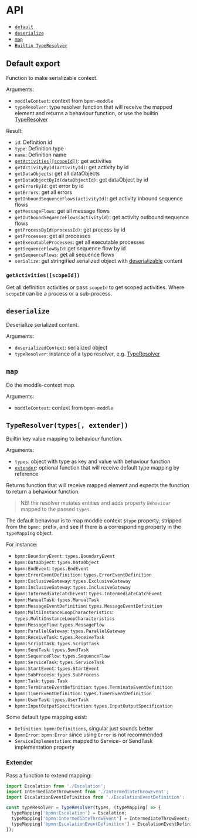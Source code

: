 API
===

- [`default`](#default-export)
- [`deserialize`](#deserialize)
- [`map`](#map)
- [`Builtin TypeResolver`](#typeresolvertypemapping-extender)

## Default export

Function to make serializable context.

Arguments:
- `moddleContext`: context from `bpmn-moddle`
- `typeResolver`: type resolver function that will receive the mapped element and returns a behaviour function, or use the builtin [TypeResolver](#typeresolvertypemapping-extender)

Result:
- `id`: Definition id
- `type`: Definition type
- `name`: Definition name
- [`getActivities([scopeId])`](#getactivitiesscopeid): get activities
- `getActivityById(activityId)`: get activity by id
- `getDataObjects`: get all dataObjects
- `getDataObjectById(dataObjectId)`: get dataObject by id
- `getErrorById`: get error by id
- `getErrors`: get all errors
- `getInboundSequenceFlows(activityId)`: get activity inbound sequence flows
- `getMessageFlows`: get all message flows
- `getOutboundSequenceFlows(activityId)`: get activity outbound sequence flows
- `getProcessById(processId)`: get process by id
- `getProcesses`: get all processes
- `getExecutableProcesses`: get all executable processes
- `getSequenceFlowById`: get sequence flow by id
- `getSequenceFlows`: get all sequence flows
- `serialize`: get stringified serialized object with [deserializable](#deserialize) content

### `getActivities([scopeId])`

Get all definition activities or pass `scopeId` to get scoped activities. Where `scopeId` can be a process or a sub-process.

## `deserialize`

Deserialize serialized content.

Arguments:
- `deserializedContext`: serialized object
- `typeResolver`: instance of a type resolver, e.g. [TypeResolver](#typeresolvertypemapping-extender)

## `map`

Do the moddle-context map.

Arguments:
- `moddleContext`: context from `bpmn-moddle`

## `TypeResolver(types[, extender])`

Builtin key value mapping to behaviour function.

Arguments:
- `types`: object with type as key and value with behaviour function
- [`extender`](#extender): optional function that will receive default type mapping by reference

Returns function that will receive mapped element and expects the function to return a behaviour function.

> NB! the resolver mutates entities and adds property `Behaviour` mapped to the passed `types`.

The default behaviour is to map moddle context `$type` property, stripped from the `bpmn:` prefix, and see if there is a corresponding property in the `typeMapping` object.

For instance:
- `bpmn:BoundaryEvent`: `types.BoundaryEvent`
- `bpmn:DataObject`: `types.DataObject`
- `bpmn:EndEvent`: `types.EndEvent`
- `bpmn:ErrorEventDefinition`: `types.ErrorEventDefinition`
- `bpmn:ExclusiveGateway`: `types.ExclusiveGateway`
- `bpmn:InclusiveGateway`: `types.InclusiveGateway`
- `bpmn:IntermediateCatchEvent`: `types.IntermediateCatchEvent`
- `bpmn:ManualTask`: `types.ManualTask`
- `bpmn:MessageEventDefinition`: `types.MessageEventDefinition`
- `bpmn:MultiInstanceLoopCharacteristics`: `types.MultiInstanceLoopCharacteristics`
- `bpmn:MessageFlow`: `types.MessageFlow`
- `bpmn:ParallelGateway`: `types.ParallelGateway`
- `bpmn:ReceiveTask`: `types.ReceiveTask`
- `bpmn:ScriptTask`: `types.ScriptTask`
- `bpmn:SendTask`: `types.SendTask`
- `bpmn:SequenceFlow`: `types.SequenceFlow`
- `bpmn:ServiceTask`: `types.ServiceTask`
- `bpmn:StartEvent`: `types.StartEvent`
- `bpmn:SubProcess`: `types.SubProcess`
- `bpmn:Task`: `types.Task`
- `bpmn:TerminateEventDefinition`: `types.TerminateEventDefinition`
- `bpmn:TimerEventDefinition`: `types.TimerEventDefinition`
- `bpmn:UserTask`: `types.UserTask`
- `bpmn:InputOutputSpecification`: `types.InputOutputSpecification`

Some default type mapping exist:

- `Definition`: `bpmn:Definitions`, singular just sounds better
- `BpmnError`: `bpmn:Error` since using `Error` is not recommended
- `ServiceImplementation`: mapped to Service- or SendTask implementation property


### Extender

Pass a function to extend mapping:

```js
import Escalation from './Escalation';
import IntermediateThrowEvent from './IntermediateThrowEvent';
import EscalationEventDefinition from './EscalationEventDefinition';

const typeResolver = TypeResolver(types, (typeMapping) => {
  typeMapping['bpmn:Escalation'] = Escalation;
  typeMapping['bpmn:IntermediateThrowEvent'] = IntermediateThrowEvent;
  typeMapping['bpmn:EscalationEventDefinition'] = EscalationEventDefinition;
});
```


